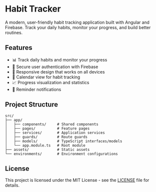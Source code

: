 # Habit Tracker

A modern, user-friendly habit tracking application built with Angular and Firebase. Track your daily habits, monitor your progress, and build better routines.

## Features

- 📊 Track daily habits and monitor your progress
- 🔐 Secure user authentication with Firebase
- 📱 Responsive design that works on all devices
- 📅 Calendar view for habit tracking
- 📈 Progress visualization and statistics
- 🔔 Reminder notifications

## Project Structure

```
src/
├── app/
│   ├── components/     # Shared components
│   ├── pages/          # Feature pages
│   ├── services/       # Application services
│   ├── guards/         # Route guards
│   ├── models/         # TypeScript interfaces/models
│   └── app.module.ts   # Root module
├── assets/             # Static assets
└── environments/       # Environment configurations
```

## License

This project is licensed under the MIT License - see the [LICENSE](LICENSE) file for details.
